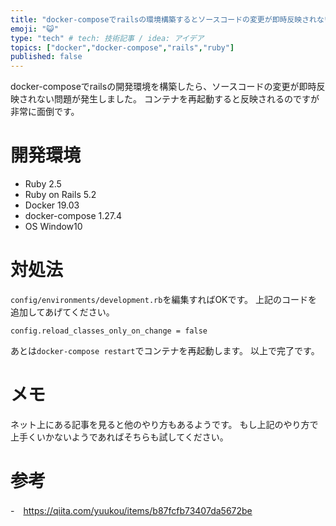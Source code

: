 ```yaml
---
title: "docker-composeでrailsの環境構築するとソースコードの変更が即時反映されない"
emoji: "😺"
type: "tech" # tech: 技術記事 / idea: アイデア
topics: ["docker","docker-compose","rails","ruby"]
published: false
---
```

docker-composeでrailsの開発環境を構築したら、ソースコードの変更が即時反映されない問題が発生しました。
コンテナを再起動すると反映されるのですが非常に面倒です。
# 開発環境
- Ruby 2.5
- Ruby on Rails 5.2
- Docker 19.03
- docker-compose 1.27.4
- OS Window10

# 対処法
```config/environments/development.rb```を編集すればOKです。
上記のコードを追加してあげてください。
```
config.reload_classes_only_on_change = false
```
あとは```docker-compose restart```でコンテナを再起動します。
以上で完了です。

# メモ
ネット上にある記事を見ると他のやり方もあるようです。
もし上記のやり方で上手くいかないようであればそちらも試してください。

# 参考
-　https://qiita.com/yuukou/items/b87fcfb73407da5672be
